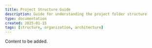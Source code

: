 ```yaml
---
title: Project Structure Guide
description: Guide for understanding the project folder structure
type: documentation
created: 2025-01-15
tags: [structure, organization, architecture]
---
```


Content to be added.
